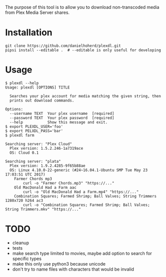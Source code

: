 The purpose of this tool is to allow you to download non-transcoded media from Plex Media Server shares.

# Installation

```
git clone https://github.com/danielhoherd/plexdl.git
pipsi install --editable .  # --editable is only useful for developing
```

# Usage

```
$ plexdl --help
Usage: plexdl [OPTIONS] TITLE

  Searches your plex account for media matching the given string, then
  prints out download commands.

Options:
  --username TEXT  Your plex username  [required]
  --password TEXT  Your plex password  [required]
  --help           Show this message and exit.
$ export PLEXDL_USER='foo'
$ export PELXDL_PASS='bar'
$ plexdl farm

Searching server: "Plex Cloud"
  Plex version: 1.5.2.246-1a7319ace
  OS: Cloud 0.1

Searching server: "plata"
  Plex version: 1.9.2.4285-9f65b88ae
  OS: Linux 4.10.0-22-generic (#24~16.04.1-Ubuntu SMP Tue May 23 17:03:51 UTC 2017)
    Farmer Chords mp3
        curl -o "Farmer Chords.mp3" "https://..."
    Old MacDonald Had a Farm aac
        curl -o "Old MacDonald Had a Farm.mp4" "https://..."
    Combination Squares; Farmed Shrimp; Ball Valves; String Trimmers 1280x720 h264 ac3
        curl -o "Combination Squares; Farmed Shrimp; Ball Valves; String Trimmers.mkv" "https://..."
```

# TODO

- cleanup
- tests
- make search type limited to movies, maybe add option to search for specific types
- make this only use python3 because unicode
- don't try to name files with characters that would be invalid
